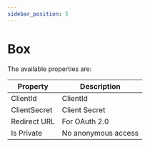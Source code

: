 ```yaml
---
sidebar_position: 5
---
```

# Box

The available properties are:

| Property | Description |
| --- | --- |
| ClientId | ClientId |
| ClientSecret | Client Secret |
| Redirect URL | For OAuth 2.0 |
| Is Private | No anonymous access |
